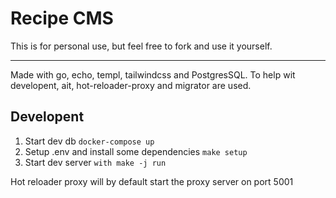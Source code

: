 # Recipe CMS
This is for personal use, but feel free to fork and use it yourself.

---

Made with go, echo, templ, tailwindcss and PostgresSQL.
To help wit developent, ait, hot-reloader-proxy and migrator are used.

## Developent
1. Start dev db `docker-compose up` 
2. Setup .env and install some dependencies `make setup` 
3. Start dev server `with make -j run` 

Hot reloader proxy will by default start the proxy server on port 5001




